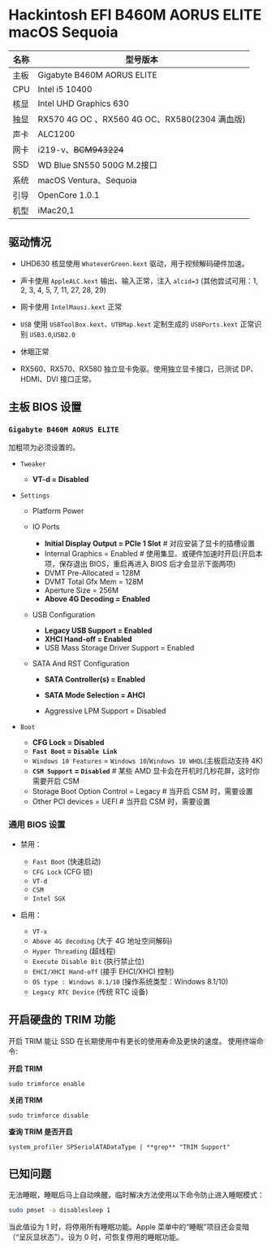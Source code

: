 # Hackintosh EFI B460M AORUS ELITE macOS Sequoia

| 名称  | 型号版本                                     |
| --- | ---------------------------------------- |
| 主板  | Gigabyte B460M AORUS ELITE               |
| CPU | Intel i5 10400                           |
| 核显  | Intel UHD Graphics 630                   |
| 独显  | RX570 4G OC 、RX560 4G OC、RX580(2304 满血版) |
| 声卡  | ALC1200                                  |
| 网卡  | i219-v、~~BCM943224~~                     |
| SSD | WD Blue SN550 500G M.2接口                 |
| 系统  | macOS Ventura、Sequoia                    |
| 引导  | OpenCore 1.0.1                           |
| 机型  | iMac20,1                                 |

## 驱动情况

- UHD630 核显使用 `WhateverGreen.kext` 驱动，用于视频解码硬件加速。

- 声卡使用 `AppleALC.kext` 输出、输入正常，注入 `alcid=3` (其他尝试可用：1, 2, 3, 4, 5, 7, 11, 27, 28, 29)

- 网卡使用 `IntelMausi.kext` 正常

- `USB` 使用 `USBToolBox.kext`、`UTBMap.kext` 定制生成的 `USBPorts.kext` 正常识别 `USB3.0`,`USB2.0`

- 休眠正常

- RX560、RX570、RX580 独立显卡免驱。使用独立显卡接口，已测试 DP、HDMI、DVI 接口正常。

## 主板 BIOS 设置

### `Gigabyte B460M AORUS ELITE`

加粗项为必须设置的。

- `Tweaker`
  
  - **VT-d = Disabled**

- `Settings`
  
  - Platform Power
  
  - IO Ports
    
    - **Initial Display Output = PCIe 1 Slot** # 对应安装了显卡的插槽设置
    - Internal Graphics = Enabled # 使用集显、或硬件加速时开启(开启本项，保存退出 BIOS，重启再进入 BIOS 后才会显示下面两项)
    - DVMT Pre-Allocated = 128M
    - DVMT Total Gfx Mem = 128M
    - Aperture Size = 256M
    - **Above 4G Decoding = Enabled**
  
  - USB Configuration
    
    - **Legacy USB Support = Enabled**
    - **XHCI Hand-off = Enabled**
    - USB Mass Storage Driver Support = Enabled
  
  - SATA And RST Configuration
    
    - **SATA Controller(s) = Enabled**
    
    - **SATA Mode Selection = AHCI**
    
    - Aggressive LPM Support = Disabled

- `Boot`
  
  - **CFG Lock = Disabled**
  - **`Fast Boot` = `Disable Link`**
  - `Windows 10 Features` = `Windows 10`/`Windows 10 WHQL`(主板启动支持 4K)
  - **`CSM Support` = `Disabled`** # 某些 AMD 显卡会在开机时几秒花屏，这时你需要开启 CSM
  - Storage Boot Option Control = Legacy # 当开启 CSM 时，需要设置
  - Other PCI devices = UEFI # 当开启 CSM 时，需要设置

### 通用 BIOS 设置

- 禁用：
  
  - `Fast Boot` (快速启动)
  - `CFG Lock` (CFG 锁)
  - `VT-d`
  - `CSM`
  - `Intel SGX`

- 启用：
  
  - `VT-x`
  - `Above 4G decoding` (大于 4G 地址空间解码)
  - `Hyper Threading` (超线程)
  - `Execute Disable Bit` (执行禁止位)
  - `EHCI/XHCI Hand-off` (接手 EHCI/XHCI 控制)
  - `OS type : Windows 8.1/10` (操作系统类型：Windows 8.1/10)
  - `Legacy RTC Device` (传统 RTC 设备)

## 开启硬盘的 TRIM 功能

开启 TRIM 能让 SSD 在长期使用中有更长的使用寿命及更快的速度。
使用终端命令:

**开启 TRIM**

```shell
sudo trimforce enable
```

**关闭 TRIM**

```shell
sudo trimforce disable
```

**查询 TRIM 是否开启**

```shell
system_profiler SPSerialATADataType | **grep** "TRIM Support"
```

## 已知问题

无法睡眠，睡眠后马上自动唤醒，临时解决方法使用以下命令防止进入睡眠模式：

```bash
sudo pmset -a disablesleep 1
```

当此值设为 1 时，将停用所有睡眠功能。Apple 菜单中的“睡眠”项目还会变暗（“呈灰显状态”）。设为 0 时，可恢复停用的睡眠功能。
